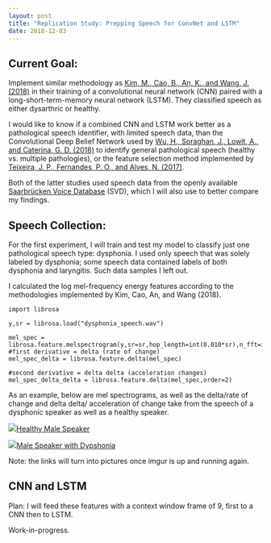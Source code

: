 ```yaml
---
layout: post
title: "Replication Study: Prepping Speech for ConvNet and LSTM"
date: 2018-12-03
---
```



## Current Goal:

Implement similar methodology as <a href="https://www.researchgate.net/publication/327350843_Dysarthric_Speech_Recognition_Using_Convolutional_LSTM_Neural_Network">Kim, M., Cao, B., An, K., and Wang, J. (2018)</a> in their training of a convolutional neural network (CNN) paired with a long-short-term-memory neural network (LSTM). They classified speech as either dysarthric or healthy.

I would like to know if a combined CNN and LSTM work better as a pathological speech identifier, with limited speech data, than the Convolutional Deep Belief Network used by <a href="https://strathprints.strath.ac.uk/64290/">Wu, H., Soraghan, J., Lowit, A., and Caterina, G. D. (2018)</a> to identify general pathological speech (healthy vs. multiple pathologies), or the feature selection method implemented by <a href="https://www.sciencedirect.com/science/article/pii/S1877050917321956">Teixeira, J. P., Fernandes, P. O., and Alves, N. (2017)</a>. 

Both of the latter studies used speech data from the openly available <a href="http://www.stimmdatenbank.coli.uni-saarland.de/index.php4#target">Saarbrücken Voice Database</a> (SVD), which I will also use to better compare my findings.

## Speech Collection:

For the first experiment, I will train and test my model to classify just one pathological speech type: dysphonia. I used only speech that was solely labeled by dysphonia; some speech data contained labels of both dysphonia and laryngitis. Such data samples I left out.

I calculated the log mel-frequency energy features according to the methodologies implemented by Kim, Cao, An, and Wang (2018).

```
import librosa

y,sr = librosa.load("dysphonia_speech.wav")

mel_spec = librosa.feature.melspectrogram(y,sr=sr,hop_length=int(0.010*sr),n_fft=int(0.025*sr))
#first derivative = delta (rate of change)
mel_spec_delta = librosa.feature.delta(mel_spec)

#second derivative = delta delta (acceleration changes)
mel_spec_delta_delta = librosa.feature.delta(mel_spec,order=2)

```

As an example, below are mel spectrograms, as well as the delta/rate of change and delta delta/ acceleration of change take from the speech of a dysphonic speaker as well as a healthy speaker. 


<a target="_blank" href="https://imageshack.com/i/poxBnUlVp"><img src="https://imagizer.imageshack.com/v2/150x100q90/924/xBnUlV.png" border="0">Healthy Male Speaker</a> 

<a target="_blank" href="https://imageshack.com/i/plUYP3qgp"><img src="https://imagizer.imageshack.com/v2/150x100q90/921/UYP3qg.png" border="0">Male Speaker with Dypshonia</a>

Note: the links will turn into pictures once imgur is up and running again. 

## CNN and LSTM

Plan: I will feed these features with a context window frame of 9, first to a CNN then to LSTM. 

Work-in-progress.
